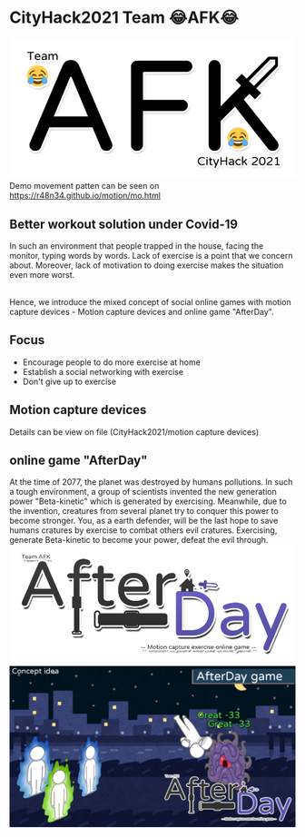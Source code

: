 # CityHack2021 Team :joy:AFK:joy:
![teamLogo](afklogo1.png)  
Demo movement patten can be seen on https://r48n34.github.io/motion/mo.html
## Better workout solution under Covid-19
  In such an environment that people trapped in the house, facing the monitor, typing words by words. Lack of exercise is a point that we concern about. Moreover, lack of motivation to doing exercise makes the situation even more worst.<br><br>

Hence, we introduce the mixed concept of social online games with motion capture devices - Motion capture devices and online game "AfterDay".
## Focus
 - Encourage people to do more exercise at home
 - Establish a social networking with exercise
 - Don't give up to exercise
  
## Motion capture devices
Details can be view on file (CityHack2021/motion capture devices)
## online game "AfterDay"
At the time of 2077, the planet was destroyed by humans pollutions.
In such a tough environment, a group of scientists invented the new generation power "Beta-kinetic" which is generated by exercising.
Meanwhile, due to the invention, creatures from several planet try to conquer this power to become stronger.
You, as a earth defender, will be the last hope to save humans cratures by exercise to combat others evil cratures.
Exercising, generate Beta-kinetic to become your power, defeat the evil through.
<img src="https://github.com/r48n34/CityHack2021/blob/master/game%20AfterDay/game%20logo-1.png?raw=true" />
<img src="https://github.com/r48n34/CityHack2021/blob/master/game%20AfterDay/gppee.png?raw=true" />
